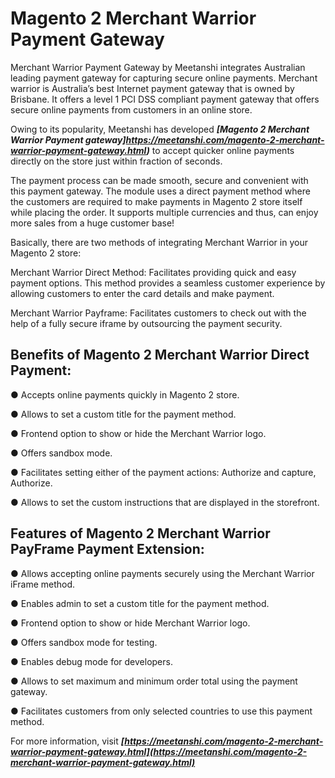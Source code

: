 # Magento 2 Merchant Warrior Payment Gateway
Merchant Warrior Payment Gateway by Meetanshi integrates Australian leading payment gateway for capturing secure online payments. Merchant warrior is Australia’s best Internet payment gateway that is owned by Brisbane. It offers a level 1 PCI DSS compliant payment gateway that offers secure online payments from customers in an online store.

Owing to its popularity, Meetanshi has developed ***[Magento 2 Merchant Warrior Payment gateway]https://meetanshi.com/magento-2-merchant-warrior-payment-gateway.html)***  to accept quicker online payments directly on the store just within fraction of seconds.

The payment process can be made smooth, secure and convenient with this payment gateway. The module uses a direct payment method where the customers are required to make payments in Magento 2 store itself while placing the order. It supports multiple currencies and thus, can enjoy more sales from a huge customer base!

Basically, there are two methods of integrating Merchant Warrior in your Magento 2 store:

Merchant Warrior Direct Method: Facilitates providing quick and easy payment options. This method provides a seamless customer experience by allowing customers to enter the card details and make payment.

Merchant Warrior Payframe: Facilitates customers to check out with the help of a fully secure iframe by outsourcing the payment security.

## Benefits of Magento 2 Merchant Warrior Direct Payment:

● Accepts online payments quickly in Magento 2 store.

● Allows to set a custom title for the payment method.

● Frontend option to show or hide the Merchant Warrior logo.

● Offers sandbox mode.

● Facilitates setting either of the payment actions: Authorize and capture, Authorize.

● Allows to set the custom instructions that are displayed in the storefront.

## Features of Magento 2 Merchant Warrior PayFrame Payment Extension:

● Allows accepting online payments securely using the Merchant Warrior iFrame method.

● Enables admin to set a custom title for the payment method.

● Frontend option to show or hide Merchant Warrior logo.

● Offers sandbox mode for testing.

● Enables debug mode for developers.

● Allows to set maximum and minimum order total using the payment gateway.

● Facilitates customers from only selected countries to use this payment method.

For more information, visit ***[https://meetanshi.com/magento-2-merchant-warrior-payment-gateway.html](https://meetanshi.com/magento-2-merchant-warrior-payment-gateway.html)***

